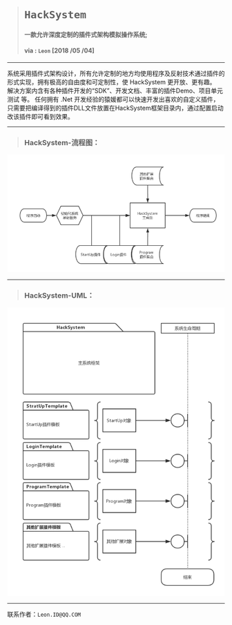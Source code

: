 > # ` HackSystem `
> #### 一款允许深度定制的插件式架构模拟操作系统;
> #### via : ` Leon ` [2018 /05 /04]

***
系统采用插件式架构设计，所有允许定制的地方均使用程序及反射技术通过插件的形式实现，拥有极高的自由度和可定制性，使 HackSystem 更开放、更有趣。  
解决方案内含有各种插件开发的“SDK”、开发文档、丰富的插件Demo、项目单元测试 等。
任何拥有 .Net 开发经验的猿媛都可以快速开发出喜欢的自定义插件，只需要把编译得到的插件DLL文件放置在HackSystem框架目录内，通过配置启动改该插件即可看到效果。

***
> ### HackSystem-流程图：
![HackSystem-流程图](./README\HackSystem-流程图.png)

***
> ### HackSystem-UML：
![HackSystem-UML](./README/HackSystem-UML.png)

***
联系作者：` Leon.ID@QQ.COM `